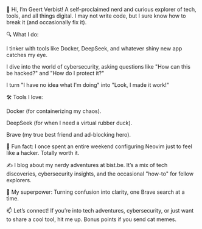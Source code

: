 👋 Hi, I’m Geert Verbist!
A self-proclaimed nerd and curious explorer of tech, tools, and all things digital. I may not write code, but I sure know how to break it (and occasionally fix it).

🔍 What I do:

I tinker with tools like Docker, DeepSeek, and whatever shiny new app catches my eye.

I dive into the world of cybersecurity, asking questions like "How can this be hacked?" and "How do I protect it?"

I turn "I have no idea what I'm doing" into "Look, I made it work!"

🛠️ Tools I love:

Docker (for containerizing my chaos).

DeepSeek (for when I need a virtual rubber duck).

Brave (my true best friend and ad-blocking hero).

🌟 Fun fact:
I once spent an entire weekend configuring Neovim just to feel like a hacker. Totally worth it.

✍️ I blog about my nerdy adventures at bist.be.
It’s a mix of tech discoveries, cybersecurity insights, and the occasional "how-to" for fellow explorers.

🚀 My superpower:
Turning confusion into clarity, one Brave search at a time.

📫 Let’s connect!
If you’re into tech adventures, cybersecurity, or just want to share a cool tool, hit me up. Bonus points if you send cat memes.

